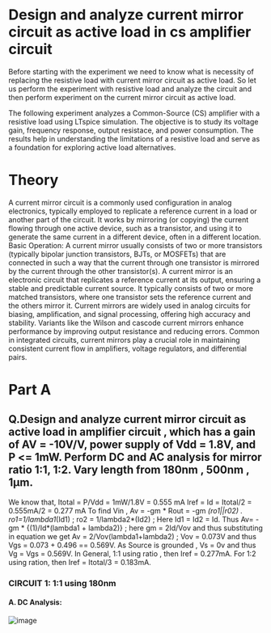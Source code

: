 # Design and analyze current mirror circuit as active load in cs amplifier circuit
Before starting with the experiment we need to know what is necessity of replacing the resistive load with current mirror circuit as active load. So let us perform the experiment with resistive load and analyze the circuit and then perform experiment on the current mirror circuit as active load.

The following experiment analyzes a Common-Source (CS) amplifier with a resistive load using LTspice simulation. The objective is to study its voltage gain, frequency response, output resistace, and power consumption. The results help in understanding the limitations of a resistive load and serve as a foundation for exploring active load alternatives.
# Theory
A current mirror circuit is a commonly used configuration in analog electronics, typically employed to replicate a reference current in a load or another part of the circuit. It works by mirroring (or copying) the current flowing through one active device, such as a transistor, and using it to generate the same current in a different device, often in a different location. Basic Operation: A current mirror usually consists of two or more transistors (typically bipolar junction transistors, BJTs, or MOSFETs) that are connected in such a way that the current through one transistor is mirrored by the current through the other transistor(s).
A current mirror is an electronic circuit that replicates a reference current at its output, ensuring a stable and predictable current source. It typically consists of two or more matched transistors, where one transistor sets the reference current and the others mirror it. Current mirrors are widely used in analog circuits for biasing, amplification, and signal processing, offering high accuracy and stability. Variants like the Wilson and cascode current mirrors enhance performance by improving output resistance and reducing errors. Common in integrated circuits, current mirrors play a crucial role in maintaining consistent current flow in amplifiers, voltage regulators, and differential pairs.
# Part A
## Q.Design and analyze current mirror circuit as active load in amplifier circuit , which has a gain of AV = -10V/V, power supply of Vdd = 1.8V, and P <= 1mW. Perform DC and AC analysis for mirror ratio 1:1, 1:2. Vary length from 180nm , 500nm , 1µm.

We know that,
Itotal = P/Vdd = 1mW/1.8V = 0.555 mA
Iref = Id = Itotal/2 = 0.555mA/2 = 0.277 mA
To find Vin , Av = -gm * Rout = -gm *(ro1||r02) .
ro1=1/lambda1*(Id1) ; ro2 = 1/lambda2*(Id2) ; Here Id1 = Id2 = Id.
Thus Av= -gm * {(1)/Id*(lambda1 + lambda2)} ; here gm = 2Id/Vov
and thus substituting in equation we get Av = 2/Vov(lambda1+lambda2) ;
Vov = 0.073V and thus Vgs = 0.073 + 0.496 == 0.569V.
As Source is grounded , Vs = 0v and thus Vg = Vgs = 0.569V.
In General, 1:1 using ratio , then Iref = 0.277mA. For 1:2 using ration, then Iref = Itotal/3 = 0.183mA.
### CIRCUIT 1: 1:1 using 180nm
#### A. DC Analysis:
![image](https://github.com/user-attachments/assets/06d80f5d-60a6-4699-ba5b-56daf7f175bf)











